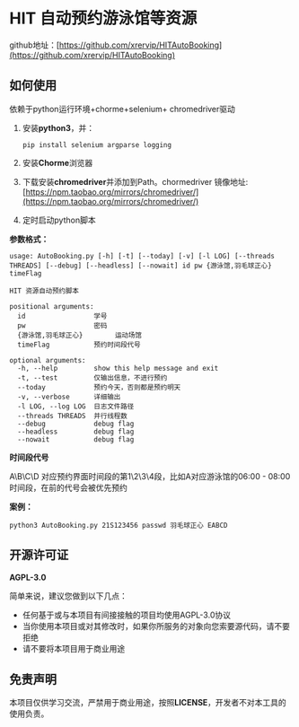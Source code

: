 # HIT 自动预约游泳馆等资源

github地址：[https://github.com/xrervip/HITAutoBooking](https://github.com/xrervip/HITAutoBooking)

## 如何使用

依赖于python运行环境+chorme+selenium+ chromedriver驱动

 1. 安装**python3**，并：

    ```
    pip install selenium argparse logging
    ```

 2. 安装**Chorme**浏览器

 3. 下载安装**chromedriver**并添加到Path。chormedriver 镜像地址: [https://npm.taobao.org/mirrors/chromedriver/](https://npm.taobao.org/mirrors/chromedriver/) 

 4. 定时启动python脚本

 **参数格式：**


```
usage: AutoBooking.py [-h] [-t] [--today] [-v] [-l LOG] [--threads THREADS] [--debug] [--headless] [--nowait] id pw {游泳馆,羽毛球正心} timeFlag

HIT 资源自动预约脚本

positional arguments:
  id                 学号
  pw                 密码
  {游泳馆,羽毛球正心}        运动场馆
  timeFlag           预约时间段代号

optional arguments:
  -h, --help         show this help message and exit
  -t, --test         仅输出信息，不进行预约
  --today            预约今天，否则都是预约明天
  -v, --verbose      详细输出
  -l LOG, --log LOG  日志文件路径
  --threads THREADS  并行线程数
  --debug            debug flag
  --headless         debug flag
  --nowait           debug flag
```
**时间段代号**

A\B\C\D 对应预约界面时间段的第1\2\3\4段，比如A对应游泳馆的06:00 - 08:00时间段，在前的代号会被优先预约

**案例：**

```
python3 AutoBooking.py 21S123456 passwd 羽毛球正心 EABCD
```
## 开源许可证

**AGPL-3.0**

简单来说，建议您做到以下几点：

- 任何基于或与本项目有间接接触的项目均使用AGPL-3.0协议
- 当你使用本项目或对其修改时，如果你所服务的对象向您索要源代码，请不要拒绝
- 请不要将本项目用于商业用途

## 免责声明

本项目仅供学习交流，严禁用于商业用途，按照**LICENSE**，开发者不对本工具的使用负责。

